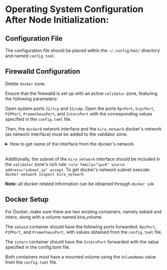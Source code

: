 #  Operating System Configuration After Node Initialization:

## Configuration File

The configuration file should be placed within the `~/.config/km2/` directory and named `config.toml`.



## Firewalld Configuration

Delete `docker` zone.

Ensure that the firewalld is set up with an active `validator` zone, featuring the following parameters:

Open system ports `22/tcp` and `53/udp`.
Open the ports `RpcPort`, `GrpcPort`, `P2PPort`, `PrometheusPort`, and `InterxPort` with the corresponding values specified in the `config.toml` file.

Then, the `docker0` network interface and the `kira_network` docker's network (as network interface) must be added to the validator zone.
 
<details>
<summary>How to get name of the interface from the docker's network</summary>
To obtain the network interface name from Docker's <code>kira_network</code>, execute <code>docker network ls</code> to list all Docker networks. Identify the ID of <code>kira_network</code> and prepend <code>br-</code> to this ID. Verify the accuracy of the network interface name by using the <code>ip a</code> command and locating the interface in the output.

</details>

<br>

Additionally, the subnet of the `kira_network` interface should be included in the `validator` zone's rich rule: `rule family="ipv4" source address="subnet_ip" accept`. To get docker's network subnet execute: `docker network inspect kira_network`

<strong>Note:</strong> all docker related information can be obtained through `docker sdk`


## Docker Setup

For Docker, make sure there are two existing containers, namely sekaid and interx, along with a volume named kira_volume.

The `sekaid` container should have the following ports forwarded: `RpcPort`, `P2PPort`, and `PrometheusPort`, with values obtained from the `config.toml` file.

The `interx` container should have the `InterxPort` forwarded with the value specified in the config.toml file.

Both containers must have a mounted volume using the `VolumeName` value from the `config.toml` file.
	
	
	
	
	